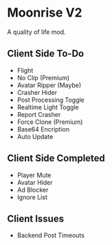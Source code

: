 # Moonrise V2
A quality of life mod.

## Client Side To-Do
* Flight
* No Clip (Premium)
* Avatar Ripper (Maybe)
* Crasher Hider
* Post Processing Toggle
* Realtime Light Toggle
* Report Crasher
* Force Clone (Premium)
* Base64 Encription
* Auto Update

## Client Side Completed
* Player Mute
* Avatar Hider
* Ad Blocker
* Ignore List

## Client Issues
* Backend Post Timeouts